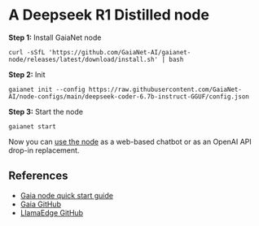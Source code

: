 # A Deepseek R1 Distilled node

**Step 1:** Install GaiaNet node

```
curl -sSfL 'https://github.com/GaiaNet-AI/gaianet-node/releases/latest/download/install.sh' | bash
```

**Step 2:** Init

```
gaianet init --config https://raw.githubusercontent.com/GaiaNet-AI/node-configs/main/deepseek-coder-6.7b-instruct-GGUF/config.json
```

**Step 3:** Start the node

```
gaianet start
```

Now you can [use the node](https://docs.gaianet.ai/getting-started/mynode) as a web-based chatbot or as an OpenAI API drop-in replacement.


## References

* [Gaia node quick start guide](https://docs.gaianet.ai/getting-started/quick-start)
* [Gaia GitHub](https://github.com/GaiaNet-AI/gaianet-node)
* [LlamaEdge GitHub](https://github.com/LlamaEdge/LlamaEdge)

